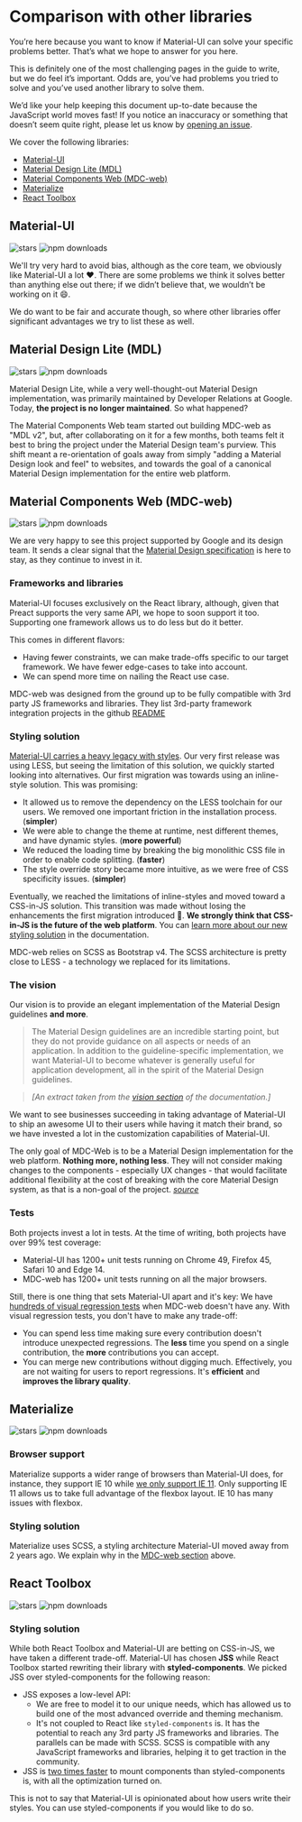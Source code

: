 # Comparison with other libraries

<p class="description">You’re here because you want to know if Material-UI can solve your specific problems better. That’s what we hope to answer for you here.</p>

This is definitely one of the most challenging pages in the guide to write, but we do feel it’s important.
Odds are, you’ve had problems you tried to solve and you’ve used another library to solve them.

We’d like your help keeping this document up-to-date because the JavaScript world moves fast!
If you notice an inaccuracy or something that doesn’t seem quite right, please let us know by
[opening an issue](https://github.com/mui-org/material-ui/issues/new?title=[docs]+Inaccuracy+in+comparison+guide).

We cover the following libraries:

- [Material-UI](#material-ui)
- [Material Design Lite (MDL)](#material-design-lite-mdl-)
- [Material Components Web (MDC-web)](#material-components-web-mdc-web-)
- [Materialize](#materialize)
- [React Toolbox](#react-toolbox)

## Material-UI

![stars](https://img.shields.io/github/stars/mui-org/material-ui.svg?style=social&label=Stars)
![npm downloads](https://img.shields.io/npm/dm/@material-ui/core.svg)

We'll try very hard to avoid bias, although as the core team, we obviously like Material-UI a lot ❤️.
There are some problems we think it solves better than anything else out there; if we didn’t believe that, we wouldn’t be working on it 😄.

We do want to be fair and accurate though, so where other libraries offer significant advantages we try to list these as well.

## Material Design Lite (MDL)

![stars](https://img.shields.io/github/stars/google/material-design-lite.svg?style=social&label=Stars)
![npm downloads](https://img.shields.io/npm/dm/material-design-lite.svg)

Material Design Lite, while a very well-thought-out Material Design implementation,
was primarily maintained by Developer Relations at Google.
Today, **the project is no longer maintained**. So what happened?

The Material Components Web team started out building MDC-web as "MDL v2", but, after collaborating on it for a few months,
both teams felt it best to bring the project under the Material Design team's purview.
This shift meant a re-orientation of goals away from simply "adding a Material Design look and feel" to websites,
and towards the goal of a canonical Material Design implementation for the entire web platform.

## Material Components Web (MDC-web)

![stars](https://img.shields.io/github/stars/material-components/material-components-web.svg?style=social&label=Stars)
![npm downloads](https://img.shields.io/npm/dm/material-components-web.svg)

We are very happy to see this project supported by Google and its design team.
It sends a clear signal that the [Material Design specification](https://material.io/design/) is
here to stay, as they continue to invest in it.

### Frameworks and libraries

Material-UI focuses exclusively on the React library, although, given that Preact supports the very same API,
we hope to soon support it too. Supporting one framework allows us to do less but do it better.

This comes in different flavors:

- Having fewer constraints, we can make trade-offs specific to our target framework.
We have fewer edge-cases to take into account.
- We can spend more time on nailing the React use case.

MDC-web was designed from the ground up to be fully compatible with 3rd party JS frameworks and libraries.
They list 3rd-party framework integration projects in the github [README](https://github.com/material-components/material-components-web/#material-components-for-the-web)

### Styling solution

[Material-UI carries a heavy legacy with styles](https://github.com/oliviertassinari/a-journey-toward-better-style).
Our very first release was using LESS, but seeing the limitation of this solution,
we quickly started looking into alternatives. Our first migration was towards using an inline-style solution.
This was promising:

- It allowed us to remove the dependency on the LESS toolchain for our users.
We removed one important friction in the installation process. (**simpler**)
- We were able to change the theme at runtime, nest different themes, and have dynamic styles. (**more powerful**)
- We reduced the loading time by breaking the big monolithic CSS file in order to enable code splitting. (**faster**)
- The style override story became more intuitive, as we were free of CSS specificity issues. (**simpler**)

Eventually, we reached the limitations of inline-styles and moved toward a CSS-in-JS
solution. This transition was made without losing the enhancements the first migration introduced 💅.
**We strongly think that CSS-in-JS is the future of the web platform**.
You can [learn more about our new styling solution](/customization/css-in-js/) in the documentation.

MDC-web relies on SCSS as Bootstrap v4. The SCSS architecture is pretty close to LESS -
a technology we replaced for its limitations.

### The vision

Our vision is to provide an elegant implementation of the Material Design guidelines **and more**.

> The Material Design guidelines are an incredible starting point, but they do not provide guidance on all aspects or needs of an application. In addition to the guideline-specific implementation, we want Material-UI to become whatever is generally useful for application development, all in the spirit of the Material Design guidelines.

> *[An extract taken from the [vision section](/discover-more/vision/) of the documentation.]*

We want to see businesses succeeding in taking advantage of Material-UI to ship an awesome UI to their users
while having it match their brand, so we have invested a lot in the customization capabilities of Material-UI.

The only goal of MDC-Web is to be a Material Design implementation for the web platform. **Nothing more, nothing less**. They will not consider making changes to the components - especially UX changes - that would facilitate additional flexibility at the cost of breaking with the core Material Design system, as that is a non-goal of the project. *[source](https://github.com/mui-org/material-ui/issues/6799#issuecomment-299925174)*

### Tests

Both projects invest a lot in tests. At the time of writing, both projects have over 99% test coverage:

- Material-UI has 1200+ unit tests running on Chrome 49, Firefox 45, Safari 10 and Edge 14.
- MDC-web has 1200+ unit tests running on all the major browsers.

Still, there is one thing that sets Material-UI apart and it's key:
We have [hundreds of visual regression tests](https://www.argos-ci.com/mui-org/material-ui) when MDC-web doesn't have any.
With visual regression tests, you don't have to make any trade-off:

- You can spend less time making sure every contribution doesn't introduce unexpected regressions.
The **less** time you spend on a single contribution, the **more** contributions you can accept.
- You can merge new contributions without digging much. Effectively, you are not waiting for users to report regressions. It's **efficient** and **improves the library quality**.

## Materialize

![stars](https://img.shields.io/github/stars/Dogfalo/materialize.svg?style=social&label=Stars)
![npm downloads](https://img.shields.io/npm/dm/materialize-css.svg)

### Browser support

Materialize supports a wider range of browsers than Material-UI does, for instance,
they support IE 10 while [we only support IE 11](/getting-started/supported-platforms/).
Only supporting IE 11 allows us to take full advantage of the flexbox layout.
IE 10 has many issues with flexbox.

### Styling solution

Materialize uses SCSS, a styling architecture Material-UI moved away from 2 years ago.
We explain why in the [MDC-web section](#styling-solution) above.

## React Toolbox

![stars](https://img.shields.io/github/stars/react-toolbox/react-toolbox.svg?style=social&label=Stars)
![npm downloads](https://img.shields.io/npm/dm/react-toolbox.svg)

### Styling solution

While both React Toolbox and Material-UI are betting on CSS-in-JS, we have taken a different trade-off.
Material-UI has chosen **JSS** while React Toolbox started rewriting their library with **styled-components**. We picked JSS over styled-components for the following reason:

- JSS exposes a low-level API:
  - We are free to model it to our unique needs, which has allowed us to build one of the most advanced override and theming mechanism.
  - It's not coupled to React like `styled-components` is. It has the potential to reach any 3rd party JS frameworks and libraries. The parallels can be made with SCSS. SCSS is compatible with any JavaScript frameworks and libraries, helping it to get traction in the community.
- JSS is [two times faster](https://github.com/A-gambit/CSS-IN-JS-Benchmarks/blob/master/RESULT.md) to mount components than styled-components is, with all the optimization turned on.

This is not to say that Material-UI is opinionated about how users write their styles.
You can use styled-components if you would like to do so.
